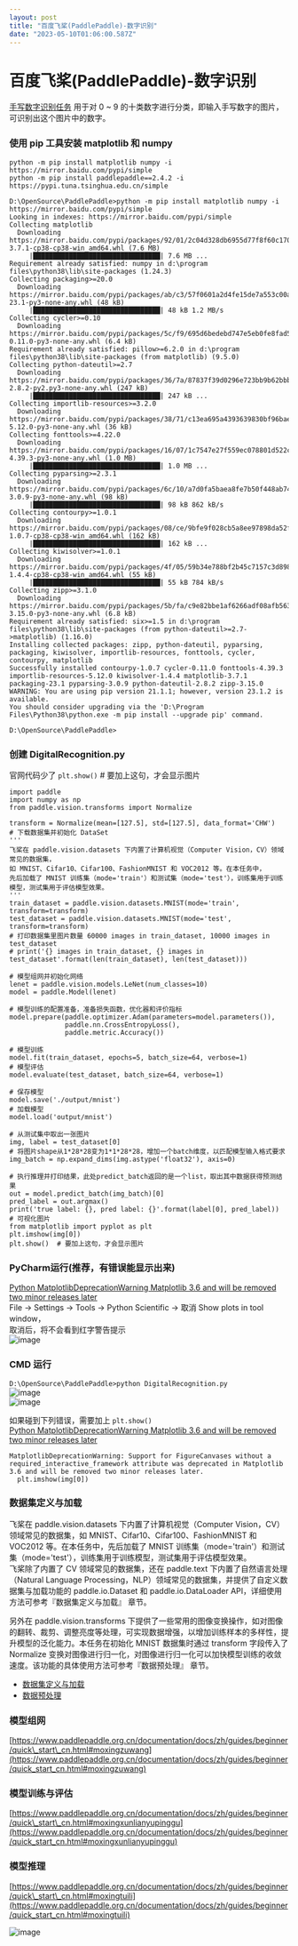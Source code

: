 ```yaml
---
layout: post
title: "百度飞桨(PaddlePaddle)-数字识别"
date: "2023-05-10T01:06:00.587Z"
---
```

百度飞桨(PaddlePaddle)-数字识别
=======================

[手写数字识别任务](https://www.paddlepaddle.org.cn/documentation/docs/zh/guides/beginner/quick_start_cn.html) 用于对 0 ~ 9 的十类数字进行分类，即输入手写数字的图片，可识别出这个图片中的数字。

### 使用 pip 工具安装 matplotlib 和 numpy

`python -m pip install matplotlib numpy -i https://mirror.baidu.com/pypi/simple`  
`python -m pip install paddlepaddle==2.4.2 -i https://pypi.tuna.tsinghua.edu.cn/simple`

    D:\OpenSource\PaddlePaddle>python -m pip install matplotlib numpy -i https://mirror.baidu.com/pypi/simple
    Looking in indexes: https://mirror.baidu.com/pypi/simple
    Collecting matplotlib
      Downloading https://mirror.baidu.com/pypi/packages/92/01/2c04d328db6955d77f8f60c17068dde8aa66f153b2c599ca03c2cb0d5567/matplotlib-3.7.1-cp38-cp38-win_amd64.whl (7.6 MB)
         |████████████████████████████████| 7.6 MB ...
    Requirement already satisfied: numpy in d:\program files\python38\lib\site-packages (1.24.3)
    Collecting packaging>=20.0
      Downloading https://mirror.baidu.com/pypi/packages/ab/c3/57f0601a2d4fe15de7a553c00adbc901425661bf048f2a22dfc500caf121/packaging-23.1-py3-none-any.whl (48 kB)
         |████████████████████████████████| 48 kB 1.2 MB/s
    Collecting cycler>=0.10
      Downloading https://mirror.baidu.com/pypi/packages/5c/f9/695d6bedebd747e5eb0fe8fad57b72fdf25411273a39791cde838d5a8f51/cycler-0.11.0-py3-none-any.whl (6.4 kB)
    Requirement already satisfied: pillow>=6.2.0 in d:\program files\python38\lib\site-packages (from matplotlib) (9.5.0)
    Collecting python-dateutil>=2.7
      Downloading https://mirror.baidu.com/pypi/packages/36/7a/87837f39d0296e723bb9b62bbb257d0355c7f6128853c78955f57342a56d/python_dateutil-2.8.2-py2.py3-none-any.whl (247 kB)
         |████████████████████████████████| 247 kB ...
    Collecting importlib-resources>=3.2.0
      Downloading https://mirror.baidu.com/pypi/packages/38/71/c13ea695a4393639830bf96baea956538ba7a9d06fcce7cef10bfff20f72/importlib_resources-5.12.0-py3-none-any.whl (36 kB)
    Collecting fonttools>=4.22.0
      Downloading https://mirror.baidu.com/pypi/packages/16/07/1c7547e27f559ec078801d522cc4d5127cdd4ef8e831c8ddcd9584668a07/fonttools-4.39.3-py3-none-any.whl (1.0 MB)
         |████████████████████████████████| 1.0 MB ...
    Collecting pyparsing>=2.3.1
      Downloading https://mirror.baidu.com/pypi/packages/6c/10/a7d0fa5baea8fe7b50f448ab742f26f52b80bfca85ac2be9d35cdd9a3246/pyparsing-3.0.9-py3-none-any.whl (98 kB)
         |████████████████████████████████| 98 kB 862 kB/s
    Collecting contourpy>=1.0.1
      Downloading https://mirror.baidu.com/pypi/packages/08/ce/9bfe9f028cb5a8ee97898da52f4905e0e2d9ca8203ffdcdbe80e1769b549/contourpy-1.0.7-cp38-cp38-win_amd64.whl (162 kB)
         |████████████████████████████████| 162 kB ...
    Collecting kiwisolver>=1.0.1
      Downloading https://mirror.baidu.com/pypi/packages/4f/05/59b34e788bf2b45c7157c3d898d567d28bc42986c1b6772fb1af329eea0d/kiwisolver-1.4.4-cp38-cp38-win_amd64.whl (55 kB)
         |████████████████████████████████| 55 kB 784 kB/s
    Collecting zipp>=3.1.0
      Downloading https://mirror.baidu.com/pypi/packages/5b/fa/c9e82bbe1af6266adf08afb563905eb87cab83fde00a0a08963510621047/zipp-3.15.0-py3-none-any.whl (6.8 kB)
    Requirement already satisfied: six>=1.5 in d:\program files\python38\lib\site-packages (from python-dateutil>=2.7->matplotlib) (1.16.0)
    Installing collected packages: zipp, python-dateutil, pyparsing, packaging, kiwisolver, importlib-resources, fonttools, cycler, contourpy, matplotlib
    Successfully installed contourpy-1.0.7 cycler-0.11.0 fonttools-4.39.3 importlib-resources-5.12.0 kiwisolver-1.4.4 matplotlib-3.7.1 packaging-23.1 pyparsing-3.0.9 python-dateutil-2.8.2 zipp-3.15.0
    WARNING: You are using pip version 21.1.1; however, version 23.1.2 is available.
    You should consider upgrading via the 'D:\Program Files\Python38\python.exe -m pip install --upgrade pip' command.
    
    D:\OpenSource\PaddlePaddle>
    
    

### 创建 DigitalRecognition.py

官网代码少了 `plt.show()` # 要加上这句，才会显示图片

    import paddle
    import numpy as np
    from paddle.vision.transforms import Normalize
    
    transform = Normalize(mean=[127.5], std=[127.5], data_format='CHW')
    # 下载数据集并初始化 DataSet
    '''
    飞桨在 paddle.vision.datasets 下内置了计算机视觉（Computer Vision，CV）领域常见的数据集，
    如 MNIST、Cifar10、Cifar100、FashionMNIST 和 VOC2012 等。在本任务中，
    先后加载了 MNIST 训练集（mode='train'）和测试集（mode='test'），训练集用于训练模型，测试集用于评估模型效果。
    '''
    train_dataset = paddle.vision.datasets.MNIST(mode='train', transform=transform)
    test_dataset = paddle.vision.datasets.MNIST(mode='test', transform=transform)
    # 打印数据集里图片数量 60000 images in train_dataset, 10000 images in test_dataset
    # print('{} images in train_dataset, {} images in test_dataset'.format(len(train_dataset), len(test_dataset)))
    
    # 模型组网并初始化网络
    lenet = paddle.vision.models.LeNet(num_classes=10)
    model = paddle.Model(lenet)
    
    # 模型训练的配置准备，准备损失函数，优化器和评价指标
    model.prepare(paddle.optimizer.Adam(parameters=model.parameters()),
                  paddle.nn.CrossEntropyLoss(),
                  paddle.metric.Accuracy())
    
    # 模型训练
    model.fit(train_dataset, epochs=5, batch_size=64, verbose=1)
    # 模型评估
    model.evaluate(test_dataset, batch_size=64, verbose=1)
    
    # 保存模型
    model.save('./output/mnist')
    # 加载模型
    model.load('output/mnist')
    
    # 从测试集中取出一张图片
    img, label = test_dataset[0]
    # 将图片shape从1*28*28变为1*1*28*28，增加一个batch维度，以匹配模型输入格式要求
    img_batch = np.expand_dims(img.astype('float32'), axis=0)
    
    # 执行推理并打印结果，此处predict_batch返回的是一个list，取出其中数据获得预测结果
    out = model.predict_batch(img_batch)[0]
    pred_label = out.argmax()
    print('true label: {}, pred label: {}'.format(label[0], pred_label))
    # 可视化图片
    from matplotlib import pyplot as plt
    plt.imshow(img[0])
    plt.show()  # 要加上这句，才会显示图片
    
    

### PyCharm运行(推荐，有错误能显示出来)

[Python MatplotlibDeprecationWarning Matplotlib 3.6 and will be removed two minor releases later](https://www.cnblogs.com/vipsoft/p/17359447.html)  
File -> Settings -> Tools -> Python Scientific -> 取消 Show plots in tool window，  
取消后，将不会看到红字警告提示  
![image](https://img2023.cnblogs.com/blog/80824/202304/80824-20230427164709680-437176483.png)

### CMD 运行

`D:\OpenSource\PaddlePaddle>python DigitalRecognition.py`  
![image](https://img2023.cnblogs.com/blog/80824/202304/80824-20230427160635650-2130953686.png)  
![image](https://img2023.cnblogs.com/blog/80824/202304/80824-20230427164506710-101436150.png)

如果碰到下列错误，需要加上 `plt.show()`  
[Python MatplotlibDeprecationWarning Matplotlib 3.6 and will be removed two minor releases later](https://www.cnblogs.com/vipsoft/p/17359447.html)

    MatplotlibDeprecationWarning: Support for FigureCanvases without a required_interactive_framework attribute was deprecated in Matplotlib 3.6 and will be removed two minor releases later.
      plt.imshow(img[0])
    

### 数据集定义与加载

飞桨在 paddle.vision.datasets 下内置了计算机视觉（Computer Vision，CV）领域常见的数据集，如 MNIST、Cifar10、Cifar100、FashionMNIST 和 VOC2012 等。在本任务中，先后加载了 MNIST 训练集（mode='train'）和测试集（mode='test'），训练集用于训练模型，测试集用于评估模型效果。  
飞桨除了内置了 CV 领域常见的数据集，还在 paddle.text 下内置了自然语言处理（Natural Language Processing，NLP）领域常见的数据集，并提供了自定义数据集与加载功能的 paddle.io.Dataset 和 paddle.io.DataLoader API，详细使用方法可参考『数据集定义与加载』 章节。

另外在 paddle.vision.transforms 下提供了一些常用的图像变换操作，如对图像的翻转、裁剪、调整亮度等处理，可实现数据增强，以增加训练样本的多样性，提升模型的泛化能力。本任务在初始化 MNIST 数据集时通过 transform 字段传入了 Normalize 变换对图像进行归一化，对图像进行归一化可以加快模型训练的收敛速度。该功能的具体使用方法可参考『数据预处理』 章节。

*   [数据集定义与加载](https://www.paddlepaddle.org.cn/documentation/docs/zh/guides/beginner/data_load_cn.html)
*   [数据预处理](https://www.paddlepaddle.org.cn/documentation/docs/zh/guides/beginner/data_preprocessing_cn.html)

### 模型组网

[https://www.paddlepaddle.org.cn/documentation/docs/zh/guides/beginner/quick\_start\_cn.html#moxingzuwang](https://www.paddlepaddle.org.cn/documentation/docs/zh/guides/beginner/quick_start_cn.html#moxingzuwang)

### 模型训练与评估

[https://www.paddlepaddle.org.cn/documentation/docs/zh/guides/beginner/quick\_start\_cn.html#moxingxunlianyupinggu](https://www.paddlepaddle.org.cn/documentation/docs/zh/guides/beginner/quick_start_cn.html#moxingxunlianyupinggu)

### 模型推理

[https://www.paddlepaddle.org.cn/documentation/docs/zh/guides/beginner/quick\_start\_cn.html#moxingtuili](https://www.paddlepaddle.org.cn/documentation/docs/zh/guides/beginner/quick_start_cn.html#moxingtuili)

![image](https://img2023.cnblogs.com/blog/80824/202304/80824-20230428095730506-131052436.png)